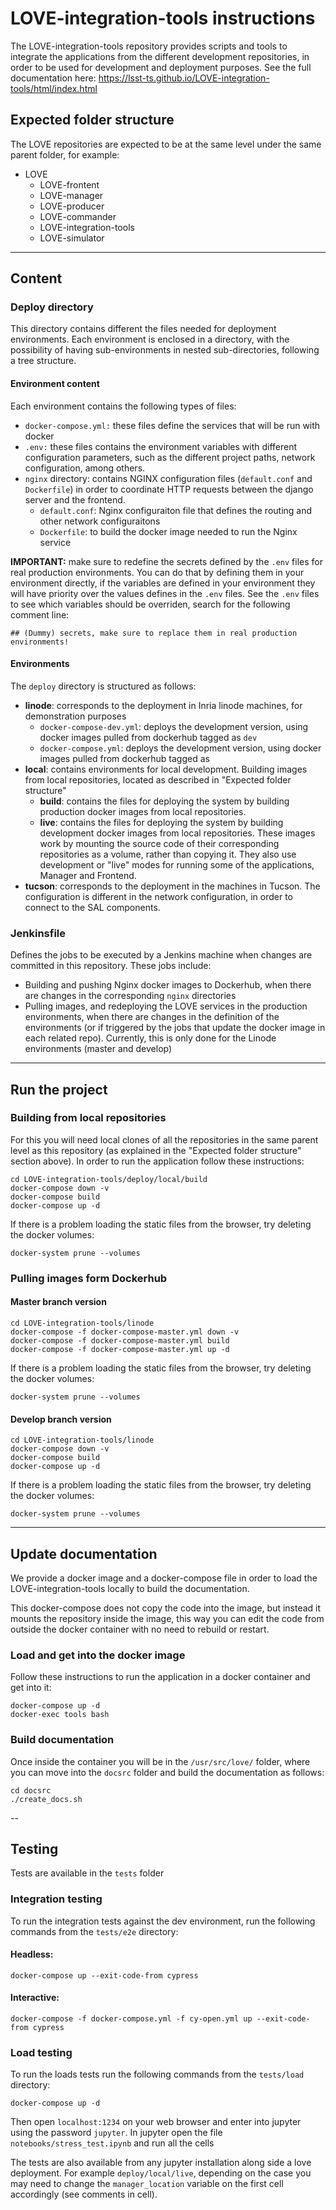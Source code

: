 # LOVE-integration-tools instructions

The LOVE-integration-tools repository provides scripts and tools to integrate the applications from the different development repositories, in order to be used for development and deployment purposes.
See the full documentation here: https://lsst-ts.github.io/LOVE-integration-tools/html/index.html

## Expected folder structure

The LOVE repositories are expected to be at the same level under the same parent folder, for example:

- LOVE
  - LOVE-frontent
  - LOVE-manager
  - LOVE-producer
  - LOVE-commander
  - LOVE-integration-tools
  - LOVE-simulator

---

## Content

### Deploy directory

This directory contains different the files needed for deployment environments. Each environment is enclosed in a directory, with the possibility of having sub-environments in nested sub-directories, following a tree structure.

#### Environment content

Each environment contains the following types of files:

- `docker-compose.yml:` these files define the services that will be run with docker
- `.env:` these files contains the environment variables with different configuration parameters, such as the different project paths, network configuration, among others.
- `nginx` directory: contains NGINX configuration files (`default.conf` and `Dockerfile`) in order to coordinate HTTP requests between the django server and the frontend.
  - `default.conf`: Nginx configuraiton file that defines the routing and other network configuraitons
  - `Dockerfile`: to build the docker image needed to run the Nginx service

**IMPORTANT:** make sure to redefine the secrets defined by the `.env` files for real production environments. You can do that by defining them in your environment directly, if the variables are defined in your environment they will have priority over the values defines in the `.env` files. See the `.env` files to see which variables should be overriden, search for the following comment line:

`## (Dummy) secrets, make sure to replace them in real production environments!`

#### Environments

The `deploy` directory is structured as follows:

- **linode**: corresponds to the deployment in Inria linode machines, for demonstration purposes
  - `docker-compose-dev.yml`: deploys the development version, using docker images pulled from dockerhub tagged as `dev`
  - `docker-compose.yml`: deploys the development version, using docker images pulled from dockerhub tagged as
- **local**: contains environments for local development. Building images from local repositories, located as described in "Expected folder structure"
  - **build**: contains the files for deploying the system by building production docker images from local repositories.
  - **live**: contains the files for deploying the system by building development docker images from local repositories. These images work by mounting the source code of their corresponding repositories as a volume, rather than copying it. They also use development or "live" modes for running some of the applications, Manager and Frontend.
- **tucson**: corresponds to the deployment in the machines in Tucson. The configuration is different in the network configuration, in order to connect to the SAL components.

### Jenkinsfile

Defines the jobs to be executed by a Jenkins machine when changes are committed in this repository. These jobs include:

- Building and pushing Nginx docker images to Dockerhub, when there are changes in the corresponding `nginx` directories
- Pulling images, and redeploying the LOVE services in the production environments, when there are changes in the definition of the environments (or if triggered by the jobs that update the docker image in each related repo). Currently, this is only done for the Linode environments (master and develop)

---

## Run the project

### Building from local repositories

For this you will need local clones of all the repositories in the same parent level as this repository (as explained in the "Expected folder structure" section above). In order to run the application follow these instructions:

```
cd LOVE-integration-tools/deploy/local/build
docker-compose down -v
docker-compose build
docker-compose up -d
```

If there is a problem loading the static files from the browser, try deleting the docker volumes:

```
docker-system prune --volumes
```

### Pulling images form Dockerhub

#### Master branch version

```
cd LOVE-integration-tools/linode
docker-compose -f docker-compose-master.yml down -v
docker-compose -f docker-compose-master.yml build
docker-compose -f docker-compose-master.yml up -d
```

If there is a problem loading the static files from the browser, try deleting the docker volumes:

```
docker-system prune --volumes
```

#### Develop branch version

```
cd LOVE-integration-tools/linode
docker-compose down -v
docker-compose build
docker-compose up -d
```

If there is a problem loading the static files from the browser, try deleting the docker volumes:

```
docker-system prune --volumes
```

---

## Update documentation

We provide a docker image and a docker-compose file in order to load the LOVE-integration-tools locally to build the documentation.

This docker-compose does not copy the code into the image, but instead it mounts the repository inside the image, this way you can edit the code from outside the docker container with no need to rebuild or restart.

### Load and get into the docker image

Follow these instructions to run the application in a docker container and get into it:

```
docker-compose up -d
docker-exec tools bash
```

### Build documentation

Once inside the container you will be in the `/usr/src/love/` folder, where you can move into the `docsrc` folder and build the documentation as follows:

```
cd docsrc
./create_docs.sh
```

--

## Testing

Tests are available in the `tests` folder

### Integration testing

To run the integration tests against the dev environment, run the following commands from the `tests/e2e` directory:

#### Headless:

`docker-compose up --exit-code-from cypress`

#### Interactive:

`docker-compose -f docker-compose.yml -f cy-open.yml up --exit-code-from cypress`

### Load testing

To run the loads tests run the following commands from the `tests/load` directory:

`docker-compose up -d`

Then open `localhost:1234` on your web browser and enter into jupyter using the password `jupyter`.
In jupyter open the file `notebooks/stress_test.ipynb` and run all the cells

The tests are also available from any jupyter installation along side a love deployment. For example `deploy/local/live`, depending on the case you may need to change the `manager_location` variable on the first cell accordingly (see comments in cell).
